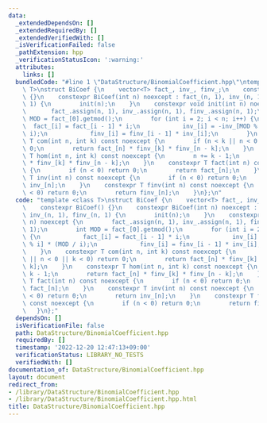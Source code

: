 ```yaml
---
data:
  _extendedDependsOn: []
  _extendedRequiredBy: []
  _extendedVerifiedWith: []
  _isVerificationFailed: false
  _pathExtension: hpp
  _verificationStatusIcon: ':warning:'
  attributes:
    links: []
  bundledCode: "#line 1 \"DataStructure/BinomialCoefficient.hpp\"\ntemplate <class\
    \ T>\nstruct BiCoef {\n    vector<T> fact_, inv_, finv_;\n    constexpr BiCoef()\
    \ {}\n    constexpr BiCoef(int n) noexcept : fact_(n, 1), inv_(n, 1), finv_(n,\
    \ 1) {\n        init(n);\n    }\n    constexpr void init(int n) noexcept {\n \
    \       fact_.assign(n, 1), inv_.assign(n, 1), finv_.assign(n, 1);\n        int\
    \ MOD = fact_[0].getmod();\n        for (int i = 2; i < n; i++) {\n          \
    \  fact_[i] = fact_[i - 1] * i;\n            inv_[i] = -inv_[MOD % i] * (MOD /\
    \ i);\n            finv_[i] = finv_[i - 1] * inv_[i];\n        }\n    }\n    constexpr\
    \ T com(int n, int k) const noexcept {\n        if (n < k || n < 0 || k < 0) return\
    \ 0;\n        return fact_[n] * finv_[k] * finv_[n - k];\n    }\n    constexpr\
    \ T hom(int n, int k) const noexcept {\n        n += k - 1;\n        return fact_[n]\
    \ * finv_[k] * finv_[n - k];\n    }\n    constexpr T fact(int n) const noexcept\
    \ {\n        if (n < 0) return 0;\n        return fact_[n];\n    }\n    constexpr\
    \ T inv(int n) const noexcept {\n        if (n < 0) return 0;\n        return\
    \ inv_[n];\n    }\n    constexpr T finv(int n) const noexcept {\n        if (n\
    \ < 0) return 0;\n        return finv_[n];\n    }\n};\n"
  code: "template <class T>\nstruct BiCoef {\n    vector<T> fact_, inv_, finv_;\n\
    \    constexpr BiCoef() {}\n    constexpr BiCoef(int n) noexcept : fact_(n, 1),\
    \ inv_(n, 1), finv_(n, 1) {\n        init(n);\n    }\n    constexpr void init(int\
    \ n) noexcept {\n        fact_.assign(n, 1), inv_.assign(n, 1), finv_.assign(n,\
    \ 1);\n        int MOD = fact_[0].getmod();\n        for (int i = 2; i < n; i++)\
    \ {\n            fact_[i] = fact_[i - 1] * i;\n            inv_[i] = -inv_[MOD\
    \ % i] * (MOD / i);\n            finv_[i] = finv_[i - 1] * inv_[i];\n        }\n\
    \    }\n    constexpr T com(int n, int k) const noexcept {\n        if (n < k\
    \ || n < 0 || k < 0) return 0;\n        return fact_[n] * finv_[k] * finv_[n -\
    \ k];\n    }\n    constexpr T hom(int n, int k) const noexcept {\n        n +=\
    \ k - 1;\n        return fact_[n] * finv_[k] * finv_[n - k];\n    }\n    constexpr\
    \ T fact(int n) const noexcept {\n        if (n < 0) return 0;\n        return\
    \ fact_[n];\n    }\n    constexpr T inv(int n) const noexcept {\n        if (n\
    \ < 0) return 0;\n        return inv_[n];\n    }\n    constexpr T finv(int n)\
    \ const noexcept {\n        if (n < 0) return 0;\n        return finv_[n];\n \
    \   }\n};"
  dependsOn: []
  isVerificationFile: false
  path: DataStructure/BinomialCoefficient.hpp
  requiredBy: []
  timestamp: '2022-12-20 12:47:13+09:00'
  verificationStatus: LIBRARY_NO_TESTS
  verifiedWith: []
documentation_of: DataStructure/BinomialCoefficient.hpp
layout: document
redirect_from:
- /library/DataStructure/BinomialCoefficient.hpp
- /library/DataStructure/BinomialCoefficient.hpp.html
title: DataStructure/BinomialCoefficient.hpp
---
```

